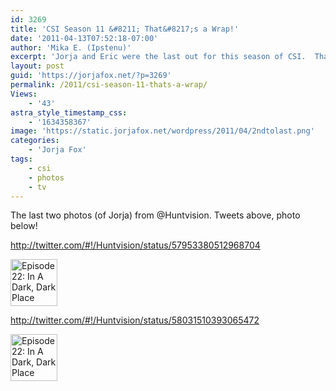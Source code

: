 ```yaml
---
id: 3269
title: 'CSI Season 11 &#8211; That&#8217;s a Wrap!'
date: '2011-04-13T07:52:18-07:00'
author: 'Mika E. (Ipstenu)'
excerpt: 'Jorja and Eric were the last out for this season of CSI.  That''s all she wrote for season 11, folks!'
layout: post
guid: 'https://jorjafox.net/?p=3269'
permalink: /2011/csi-season-11-thats-a-wrap/
Views:
    - '43'
astra_style_timestamp_css:
    - '1634358367'
image: 'https://static.jorjafox.net/wordpress/2011/04/2ndtolast.png'
categories:
    - 'Jorja Fox'
tags:
    - csi
    - photos
    - tv
---
```


The last two photos (of Jorja) from @Huntvision. Tweets above, photo below!

http://twitter.com/#!/Huntvision/status/57953380512968704

<a title="Episode 22: In A Dark, Dark Place" href="/gallery/tv/csi/pub/s11/candid/hunt-004.jpg"><img class="zenphoto" src="/gallery/cache/tv/csi/pub/s11/candid/hunt-004_200_cw200_ch200_thumb.jpg" alt="Episode 22: In A Dark, Dark Place" width="75" height="75" /></a>

http://twitter.com/#!/Huntvision/status/58031510393065472

<a title="Episode 22: In A Dark, Dark Place" href="/gallery/tv/csi/pub/s11/candid/hunt-005.jpg"><img class="zenphoto" src="/gallery/cache/tv/csi/pub/s11/candid/hunt-005_200_cw200_ch200_thumb.jpg" alt="Episode 22: In A Dark, Dark Place" width="75" height="75" /></a>